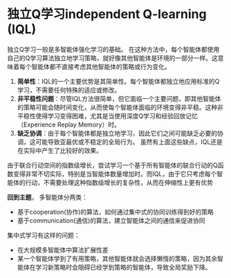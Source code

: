 # 独立Q学习independent Q-learning (IQL)
独立Q学习一般是多智能体强化学习的基础。
在这种方法中，每个智能体都使用自己的Q学习算法独立地学习策略，就好像其他智能体是环境的一部分一样。这意味着每个智能体都不直接考虑其他智能体的策略或行为变化。
1. **简单性**：IQL的一个主要优势是其简单性。每个智能体都独立地应用标准的Q学习，不需要任何特殊的适应或修改。
2. **非平稳性问题**：尽管IQL方法很简单，但它面临一个主要问题，即其他智能体的策略可能会随时间变化，从而使每个智能体面临的环境变得非平稳。这种非平稳性使得学习变得困难，尤其是当使用深度Q学习和经验回放记忆（Experience Replay Memory）时。
3. **缺乏协调**：由于每个智能体都是独立地学习，因此它们之间可能缺乏必要的协调，这可能导致亚最优或不稳定的全局行为。
虽然有上面这些缺点，IQL还是在实际中产生了比较好的效果。

由于联合行动空间的指数级增长，尝试学习一个基于所有智能体的联合行动的Q函数变得非常不切实际，特别是当智能体数量增加时。而IQL，由于它只考虑每个智能体的行动，不需要处理这种指数级增长的复杂性，从而在伸缩性上更有优势




**回到主题**， 
多智能体分两类：
- 基于cooperation(协作)的算法，如何通过集中式的协同训练得到好的策略
- 基于communication(通信)的算法，建立智能体之间的通信来促进协同


集中式学习有这样的问题： 
- 在大规模多智能体中算法扩展性差
- 某一个智能体学到了有用策略，其他智能体就会选择懒惰的策略，因为其余智能体在学习新策略时会阻碍已经学到策略的智能体，导致全局奖励下降。



















